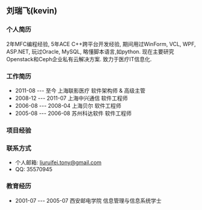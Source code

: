 ## 刘瑞飞(kevin)

### 个人简历
  2年MFC编程经验, 5年ACE C++跨平台开发经验, 期间用过WinForm, VCL, WPF, ASP.NET, 玩过Oracle, MySQL, 略懂脚本语言,如python. 现在主要研究Openstack和Ceph企业私有云解决方案. 致力于医疗IT信息化.

### 工作简历

  * 2011-08 --- 至今    上海联影医疗 软件架构师 & 高级主管
  * 2008-12 --- 2011-07 上海中兴通信 软件工程师
  * 2006-08 --- 2008-04 上海贝尔     软件工程师
  * 2005-08 --- 2006-08 苏州科达软件 软件工程师

### 项目经验

### 联系方式

  * 个人邮箱: liuruifei.tony@gmail.com
  * QQ: 35570945

### 教育经历

  * 2001-07 --- 2005-07 西安邮电学院 信息管理与信息系统学士
